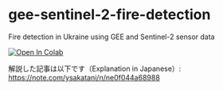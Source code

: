 # gee-sentinel-2-fire-detection
Fire detection in Ukraine using GEE and Sentinel-2 sensor data

[![Open In Colab](https://colab.research.google.com/assets/colab-badge.svg)](https://colab.research.google.com/github/sakatani/gee-sentinel-2-fire-detection/blob/main/Fire_detection_in_Ukraine_using_Sentinel-2_sensor_data.ipynb)

解説した記事は以下です（Explanation in Japanese）:
https://note.com/ysakatani/n/ne0f044a68988
